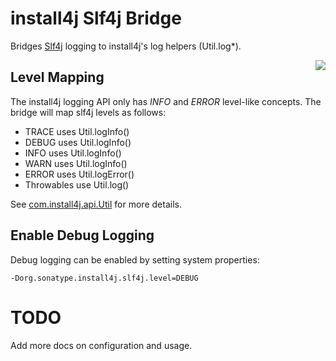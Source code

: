 <!--

    Copyright (c) 2007-2012 Sonatype, Inc. All rights reserved.

    This program is licensed to you under the Apache License Version 2.0,
    and you may not use this file except in compliance with the Apache License Version 2.0.
    You may obtain a copy of the Apache License Version 2.0 at http://www.apache.org/licenses/LICENSE-2.0.

    Unless required by applicable law or agreed to in writing,
    software distributed under the Apache License Version 2.0 is distributed on an
    "AS IS" BASIS, WITHOUT WARRANTIES OR CONDITIONS OF ANY KIND, either express or implied.
    See the Apache License Version 2.0 for the specific language governing permissions and limitations there under.

-->
# install4j Slf4j Bridge

Bridges [Slf4j](http://slf4j.org) logging to install4j's log helpers (Util.log*).

<img src="../images/slf4j.png" style="float:right"/>

## Level Mapping

The install4j logging API only has _INFO_ and _ERROR_ level-like concepts.
The bridge will map slf4j levels as follows:

* TRACE uses Util.logInfo()
* DEBUG uses Util.logInfo()
* INFO uses Util.logInfo()
* WARN uses Util.logInfo()
* ERROR uses Util.logError()
* Throwables use Util.log()

See [com.install4j.api.Util](http://resources.ej-technologies.com/install4j/help/api/com/install4j/api/Util.html) for more details.

## Enable Debug Logging

Debug logging can be enabled by setting system properties:

    -Dorg.sonatype.install4j.slf4j.level=DEBUG

# TODO

Add more docs on configuration and usage.

<br style="clear:both"/>